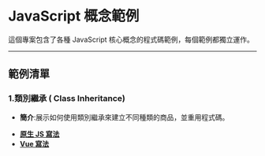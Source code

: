 # JavaScript 概念範例

這個專案包含了各種 JavaScript 核心概念的程式碼範例，每個範例都獨立運作。

---

## 範例清單

### 1.類別繼承 ( Class Inheritance)
- **簡介**:展示如何使用類別繼承來建立不同種類的商品，並重用程式碼。
<!-- - **範例**:`./class-inheritance/` -->
  - [**原生 JS 寫法**](./classes/classInheritance/plain-js)
  - [**Vue 寫法**](./classes/classInheritance/vue-js) 

